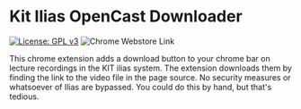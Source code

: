 # Kit Ilias OpenCast Downloader
[![License: GPL v3](https://img.shields.io/badge/License-GPLv3-blue.svg)](https://www.gnu.org/licenses/gpl-3.0)
![Chrome Webstore Link](https://img.shields.io/chrome-web-store/v/ocemimikpbpokinfnnncaeamaffpgepb)

This chrome extension adds a download button to your chrome bar on lecture recordings in the KIT ilias system.
The extension downloads them by finding the link to the video file in the page source.
No security measures or whatsoever of Ilias are bypassed.
You could do this by hand, but that's tedious.
